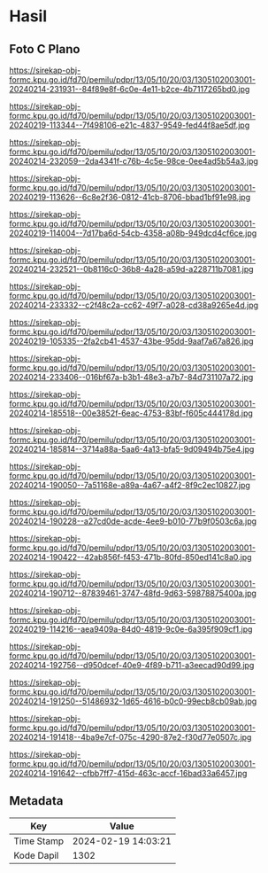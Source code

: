 # Hasil

## Foto C Plano

https://sirekap-obj-formc.kpu.go.id/fd70/pemilu/pdpr/13/05/10/20/03/1305102003001-20240214-231931--84f89e8f-6c0e-4e11-b2ce-4b7117265bd0.jpg

https://sirekap-obj-formc.kpu.go.id/fd70/pemilu/pdpr/13/05/10/20/03/1305102003001-20240219-113344--7f498106-e21c-4837-9549-fed44f8ae5df.jpg

https://sirekap-obj-formc.kpu.go.id/fd70/pemilu/pdpr/13/05/10/20/03/1305102003001-20240214-232059--2da4341f-c76b-4c5e-98ce-0ee4ad5b54a3.jpg

https://sirekap-obj-formc.kpu.go.id/fd70/pemilu/pdpr/13/05/10/20/03/1305102003001-20240219-113626--6c8e2f36-0812-41cb-8706-bbad1bf91e98.jpg

https://sirekap-obj-formc.kpu.go.id/fd70/pemilu/pdpr/13/05/10/20/03/1305102003001-20240219-114004--7d17ba6d-54cb-4358-a08b-949dcd4cf6ce.jpg

https://sirekap-obj-formc.kpu.go.id/fd70/pemilu/pdpr/13/05/10/20/03/1305102003001-20240214-232521--0b8116c0-36b8-4a28-a59d-a228711b7081.jpg

https://sirekap-obj-formc.kpu.go.id/fd70/pemilu/pdpr/13/05/10/20/03/1305102003001-20240214-233332--c2f48c2a-cc62-49f7-a028-cd38a9265e4d.jpg

https://sirekap-obj-formc.kpu.go.id/fd70/pemilu/pdpr/13/05/10/20/03/1305102003001-20240219-105335--2fa2cb41-4537-43be-95dd-9aaf7a67a826.jpg

https://sirekap-obj-formc.kpu.go.id/fd70/pemilu/pdpr/13/05/10/20/03/1305102003001-20240214-233406--016bf67a-b3b1-48e3-a7b7-84d731107a72.jpg

https://sirekap-obj-formc.kpu.go.id/fd70/pemilu/pdpr/13/05/10/20/03/1305102003001-20240214-185518--00e3852f-6eac-4753-83bf-f605c444178d.jpg

https://sirekap-obj-formc.kpu.go.id/fd70/pemilu/pdpr/13/05/10/20/03/1305102003001-20240214-185814--3714a88a-5aa6-4a13-bfa5-9d09494b75e4.jpg

https://sirekap-obj-formc.kpu.go.id/fd70/pemilu/pdpr/13/05/10/20/03/1305102003001-20240214-190050--7a51168e-a89a-4a67-a4f2-8f9c2ec10827.jpg

https://sirekap-obj-formc.kpu.go.id/fd70/pemilu/pdpr/13/05/10/20/03/1305102003001-20240214-190228--a27cd0de-acde-4ee9-b010-77b9f0503c6a.jpg

https://sirekap-obj-formc.kpu.go.id/fd70/pemilu/pdpr/13/05/10/20/03/1305102003001-20240214-190422--42ab856f-f453-471b-80fd-850ed141c8a0.jpg

https://sirekap-obj-formc.kpu.go.id/fd70/pemilu/pdpr/13/05/10/20/03/1305102003001-20240214-190712--87839461-3747-48fd-9d63-59878875400a.jpg

https://sirekap-obj-formc.kpu.go.id/fd70/pemilu/pdpr/13/05/10/20/03/1305102003001-20240219-114216--aea9409a-84d0-4819-9c0e-6a395f909cf1.jpg

https://sirekap-obj-formc.kpu.go.id/fd70/pemilu/pdpr/13/05/10/20/03/1305102003001-20240214-192756--d950dcef-40e9-4f89-b711-a3eecad90d99.jpg

https://sirekap-obj-formc.kpu.go.id/fd70/pemilu/pdpr/13/05/10/20/03/1305102003001-20240214-191250--51486932-1d65-4616-b0c0-99ecb8cb09ab.jpg

https://sirekap-obj-formc.kpu.go.id/fd70/pemilu/pdpr/13/05/10/20/03/1305102003001-20240214-191418--4ba9e7cf-075c-4290-87e2-f30d77e0507c.jpg

https://sirekap-obj-formc.kpu.go.id/fd70/pemilu/pdpr/13/05/10/20/03/1305102003001-20240214-191642--cfbb7ff7-415d-463c-accf-16bad33a6457.jpg


## Metadata

| Key        | Value               |
| ---------- | ------------------- |
| Time Stamp | 2024-02-19 14:03:21 |
| Kode Dapil | 1302                |



